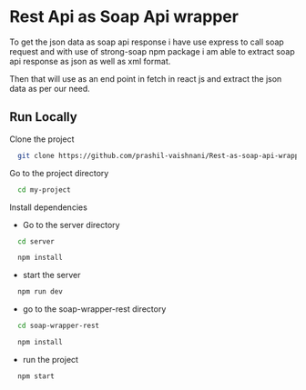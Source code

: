 # Rest Api as Soap Api wrapper

To get the json data as soap api response i have use express to
call soap request and with use of strong-soap npm package i am able to
extract soap api response as json as well as xml format.

Then that will use as an end point in fetch in react js and
extract the json data as per our need.

## Run Locally

Clone the project

```bash
  git clone https://github.com/prashil-vaishnani/Rest-as-soap-api-wrapper.git
```

Go to the project directory

```bash
  cd my-project
```

Install dependencies

- Go to the server directory

```bash
  cd server

  npm install
```

- start the server

```bash
  npm run dev
```

- go to the soap-wrapper-rest directory

```bash
  cd soap-wrapper-rest

  npm install
```

- run the project

```bash
  npm start
```
